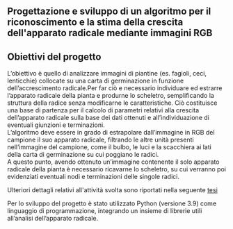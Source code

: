 ## Progettazione e sviluppo di un algoritmo per il riconoscimento e la stima della crescita dell'apparato radicale mediante immagini RGB

## Obiettivi del progetto

L’obiettivo è quello di analizzare immagini di piantine (es. fagioli, ceci, lenticchie) collocate su una carta di germinazione in funzione dell’accrescimento radicale.Per far ciò e necessario individuare ed estrarre l’apparato radicale della pianta e produrne lo scheletro, semplificando la struttura della radice senza modificarne le caratteristiche. Ciò costituisce una base di partenza per il calcolo di parametri relativi alla crescita dell’apparato radicale sulla base dei dati ottenuti e all’individuazione
di eventuali giunzioni e terminazioni.</br>
L’algoritmo deve essere in grado di estrapolare dall’immagine in RGB del campione
il suo apparato radicale, filtrando le altre unità presenti nell’immagine del
campione, come il bulbo, le luci e la scacchiera ai lati della carta di germinazione
su cui poggiano le radici.</br>
A questo punto, avendo ottenuto un’immagine contenente il solo apparato radicale
della pianta è necessario ricavarne lo scheletro, su cui verranno poi evidenziati
eventuali nodi e terminazioni delle singole radici.</br>

Ulteriori dettagli relativi all'attività svolta sono riportati nella seguente [tesi](https://github.com/ChiaraAmalia/RiconoscimentoRadici/blob/main/Tesi%20-%20Chiara%20Amalia%20Caporusso%20S1087171.pdf)

Per lo sviluppo del progetto è stato utilizzato Python (versione 3.9) come linguaggio di programmazione, integrando un insieme di librerie utili all’analisi dell’apparato radicale.

